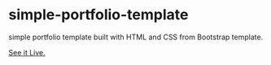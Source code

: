 # simple-portfolio-template
simple portfolio template built with HTML and CSS from Bootstrap template.

[See it Live.](https://knowthyselfbr.github.io/)
